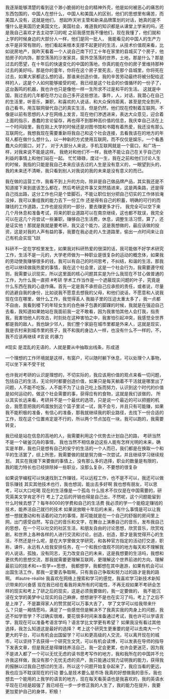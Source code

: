 我逐渐能够清楚的看到这个渺小脆弱的社会的精神外壳，他是如何被恶心的痛苦的东西包围的，中国人在想什么，中国人和美国人的区别，他们的思想里有痛苦，而美国人没有，这就是他们，
想起昨天听主管和新来品牌策划的对话，她真的是不懂什么是美国历史美国文化，美国社会，难道我的知识都是从课堂上学来的吗，还是我自己喜欢才去主动学习的呢
之前我感觉我不懂他们，现在我懂了，他们就和上学的时候身边的大部分人一样，他们是同一批人，
我能看见的中国人的生产力水平是非常有限的，他们看起来根本支撑不起更好的生活，从技术价值观来看，比如说房地产，我昨天看着一个人说自己南下打工十年在家里的县城买了个房子，他拍房子的内饰，那空荡荡的沙发家具，窗外空荡荡的世界，土地，那是什么？那是过去的愿望，在十年后的快速变化的中国的落地，你真的能在你的房子里维持那种过去的美好吗，那是你的童年，你将在这个房子里死去，在那个县城里，你将死在过去，如果大家都这么想的话，那谁来创造价值，我的辛苦劳动最终将被分配给这样的人，这是个人如何能够接受的呢，我已经是这个社会的价值循环的一份子了，这台轰鸣的机器，我也许也只是像他一样一生所求不过是和平的生活。
这就是中国，我过去的几年都在尽力让自己多开这些想法，事件，人，对话，我潜心在自己的生活里，听音乐，兼职，和喜欢的人说话，和大众保持距离，甚至是完全割开，自己看书，用互联网替代自己的真实生活，但是仍然，他们现在控制着互联网，不像是以前有思想的人才在网络上发言，现在他们渗透进来，表达大众意见，迎合着上面的指示，愚蠢的言论留存，再也得不到那种高价值的信息，我庆幸自己活在上一个时间段里，我在刚上大学的时候还是对图书馆和书籍有着热爱，我还没有那么互联网化，我想我现在需要重新将我自己和这个社会连接，去看我该在的地方的年轻人都在做什么想什么，以一种新的方式使用互联网，而不仅仅是娱乐，一个看愚蠢大众的窗口，对了， 对于大部分人来说，手机互联网就是一个窗口，和广场一样，对我来说不能是这样。
我绝对和他们不一样，我绝不能让自己在关乎自己的利益的事情上和他们站在一起。
忙忙碌碌，度过一生，我在之前和他们讨论人生的时候，我指的只能是我自己本来应该去过的人生是没有意义的，一眼望到头的，我的未来还不清晰，我只看到别人对我说的我的未来是没有意义的而已。

我在做的运营工作，我看不到上升的方向，除非是自己做品牌产品，其实我还是不知道接下来到底该怎么都在，然后考研这件事又突然插进来，这是两条路，还是得自己找出路，这分工作也只是个垫脚石，不能让职位划分把自己切实的工作体验淹没掉，我可以重组我的能力去下一份工作
还是得有自己的积蓄，明确的可行的而赚钱的工作道路，工作也是投资的一部分，要去赚更多才行，
我完全可以空下来几个月休息和准备考试，将来的职业道路可以在南京继续，这也都不耽误，我完全可以在这几个月尝试一些兼职，赚够自己生活费，休息，调整生活习惯，算了，还是证实他！那就是我就是要考研，我又这个能力，这是我想做的，最应该做的投资，这是对我的人声有益的事，我要在我必走的人生道路里，偷出一点时间来让自己有机会实现飞跃

科研不一定在学校里发生，如果我对科研热爱的很深的话，我可能做不好学术研究工作，生活不是一元的，大学老师做为一种职业是很复杂的运动的概念体，如果我的劳动使我赚够很多的钱，我可以有自己的时间思考，不纠结，和谐的生活，那我也可以继续做我热爱的事情，我在这个社会里，这是一个社会行为，我需要遵守规则，我需要认识现实，所以这里面的核心问题其实是为什么我现在不甘心做普通的工作，为什么我一直把 #考研 学术工作当作是一个遮蔽现实问题的叶子，究竟是什么东西在我的心底作痛。首先一定是我不承担自己应承担的责任，或者说，尽量的逃避自我的身份，比如说我不愿意去想我的父母，和他们说话，不愿意和人说我现在住在哪里，做什么工作，我觉得丢人
我脑子里的压迫太重太多了，我一点都不自由，我看到楼下的年轻女生的白色袜子包裹的脚踝的时候，我就是在强迫自己去看，我知道如果她站在我面前我一定不敢看，因为我害怕其他人会打我，指责我，我害怕他人的攻击，时刻处在这种害怕之中，我害怕引起冲突，我感觉全世界都是我的敌人，我也缺少邻人，我们整个家庭在城市里都是外来人，这就是现实，我是农村来到城市里的孩子，我不和我的身边人一样，也没有什么不一样的，不，我不应该再继续 #言说 的暴力
 
#现实 是混乱的无语的，人就是要从中抽取出线条，形成道

一个理想的工作环境就是这样，有窗户，可以随时躺下休息，可以处理个人事物，可以坐下来不受干扰

也许我对考研的认识是理想的，不切实际的，我应该用价值的观点来看一切问题，包括自己的生活，无论何时都要创造价值，如果只是每天躺着不干活就是哪里出了问题，人不能不吃饭，人不能不为了让自己吃上饭而努力，认识到这个时代的价值是如何运动的，做这个社会需要的事，获得应有的食物，这就是我们该做的，
所以其实长远来看，考研并不是一个最优的选项，只是说一个最近的可以把握的机会，我愿意把我的鸡蛋放到这个篮子里试一试，我不会亏，并且只有可能赚，如果我不能积极的准备，有信心的准备，那我就继续我的职业路径，去找下一份合适的工作，现在这个位置肯定是不行的，所以两个节点加在一块，我可以跑的，我需要转变，

我已经是站在信息的高地的人，我需要利用这个优势去计划自己的路，
考研当然不是一个破釜沉舟的事情，
我也当然不相信身边这些人能有怎样光明的未来，确实是羊群，我也只是想有自己的安宁的生活的一个人而已，我们都是在换取一个和平的生活罢了，综上所思，我需要做的就是努力做一次尝试，并且继续学习继续规划，
其实在我接下来要做的事情上，没有那么多的选择，职业的数量是有限的，我的能力特长也已经排除掉一些职业，没那么复杂，不要想的很复杂

如果说学编程可以快速找到工作赚钱，可以远程工作，也不是不可以，我还可以做音乐赚钱
其实其他技术也行，我也想润，能出去多好啊
我也想有朋友，可以思考，可以大口吃喝
现在的生活像是一个孤岛
什么技术不仅仅是在中国需要的，研究英美文学肯定不行
考上了之后的开销也得是自己出，不然呢，这个问题能留到什么时候去想了？每年8000的学费和自己的生活费
我必须的学一个能稳定赚钱的技术，能养活自己就行的技术
如果说放眼十年后的未来，有什么事情是可以让我想一想就激动和有活着的动力的事情，那可能就是在一个自己的舒服的房间里上网，出门感受自然，写自己的音乐和文字，在舞台上演奏自己的音乐，发布我自己的思想，在一个可以社交的社区生活，和朋友自由的讨论思想，欣赏音乐，欣赏戏剧，和世界上各种各样的人进行交流和讨论，创造，创造，那才是我觉得开心的生活，不然还是什么呢，是在大学里做文学研究，和各种官方指定的活动打交道，职称，课件，永远有人给我安排任务，在一个和我价值观不同的地方每天和不理解我的人说话，孤独，没有同志，无力改变自己的未来，这是我想要的生活吗，我想和更优秀的思想交流，那我就需要更理解互联网，更理解这个世界前进的方向，理解最前沿的技术和==哲学==思想， 我都想学，我都想在其中遨游，如果有机会可以出国生活工作，那我一定要去争取啊，只有我自己争取和努力过的路才是我的路啊。 #lautre-réalité 
我喜欢在网络上搜索和学习的感觉，我喜欢学习新技术新知识带来的兴奋感
现在我已经在看我将来所有的可能性，不再无视如果不考研会怎样的现实和考上了研之后的现实，这是必须我要做的，我一定要做的，
我不能沉浸在文学的美梦中让现实的自己麻痹，想想谢宇不是也在实习了吗，考上了之后不是上岸了，不是赢得家人的赞赏就可以万事大吉了，
学了文学可以给我带来什么？只是一厢情愿吗，满足了一些感觉但是解决不了我真实我的肉身上的问题，我还不如学哲学？不过确实很难，要花很多时间来准备通过考试，我也许可以学语言学，我现在可以准备考语言学吗？语言学比文学更有希望？
如果我没有看过其他选择，我怎么知道这是最好的选择？
考上这个研究生更重要的是可以去南大一个更大的平台，可以有机会出国留学？可以和更高级的人交流，可以离开现在的城市，可以坚持下去获得一个研究生文凭，可以有机会读博，可以发表在导师的指导下发表文章，但是我还是得赚钱养活自己，我一定会更累，也许会更迷茫，因为我不是进入都了一个可以无忧无虑的读书思考写作的地方，我和我所在的中国并不允许我这样做，我没有那个无忧无虑的资产，我只能通过努力证明我的能力，获得我的报酬以过我自己想过的生活，所以这个问题开始复杂起来了，我应当看的更远，我也应当不耽误现在的行动
要么是技术要么是市场
我真的好想做我的音乐，我也想去一个能用的上我学的语言的地方，现在每天看英语也是我喜欢的，我的英语水平现在已经是超强了
我已经在一步一步修正我的人生了，我的能力在提升，我要更加爱护自己的身体，积极！ 